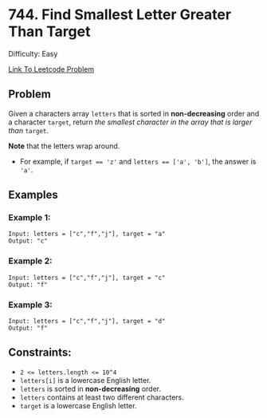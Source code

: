 # 744. Find Smallest Letter Greater Than Target
Difficulty: Easy

[Link To Leetcode Problem](https://leetcode.com/problems/find-smallest-letter-greater-than-target/)

## Problem
Given a characters array `letters` that is sorted in **non-decreasing** order and a character `target`, return *the smallest character in the array that is larger than* `target`.

**Note** that the letters wrap around.

- For example, if `target == 'z'` and `letters == ['a', 'b']`, the answer is `'a'`.

## Examples
### Example 1:
```
Input: letters = ["c","f","j"], target = "a"
Output: "c"
```
### Example 2:
```
Input: letters = ["c","f","j"], target = "c"
Output: "f"
```
### Example 3:
```
Input: letters = ["c","f","j"], target = "d"
Output: "f"
```

## Constraints:
- `2 <= letters.length <= 10^4`
- `letters[i]` is a lowercase English letter.
- `letters` is sorted in **non-decreasing** order.
- `letters` contains at least two different characters.
- `target` is a lowercase English letter.
